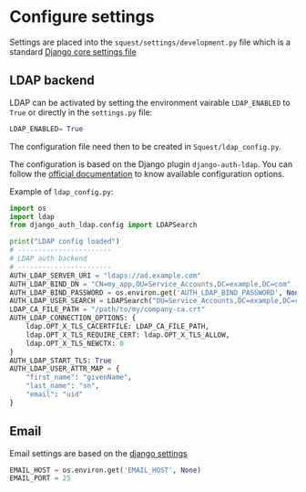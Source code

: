 # Configure settings

Settings are placed into the `squest/settings/development.py` file which is a standard [Django core settings file](https://docs.djangoproject.com/en/3.1/ref/settings/)

## LDAP backend

LDAP can be activated by setting the environment vairable `LDAP_ENABLED` to `True` or directly in the `settings.py` file:

```python
LDAP_ENABLED= True
```

The configuration file need then to be created in `Squest/ldap_config.py`.

The configuration is based on the Django plugin `django-auth-ldap`. 
You can follow the [official documentation](https://django-auth-ldap.readthedocs.io/en/latest/authentication.html#)
to know available configuration options. 

Example of `ldap_config.py`:

```python
import os
import ldap
from django_auth_ldap.config import LDAPSearch

print("LDAP config loaded")
# -----------------------
# LDAP auth backend
# -----------------------
AUTH_LDAP_SERVER_URI = "ldaps://ad.example.com"
AUTH_LDAP_BIND_DN = "CN=my_app,OU=Service_Accounts,DC=example,DC=com"
AUTH_LDAP_BIND_PASSWORD = os.environ.get('AUTH_LDAP_BIND_PASSWORD', None)
AUTH_LDAP_USER_SEARCH = LDAPSearch("OU=Service_Accounts,DC=example,DC=com", ldap.SCOPE_SUBTREE, "(uid=%(user)s)")
LDAP_CA_FILE_PATH = "/path/to/my/company-ca.crt"
AUTH_LDAP_CONNECTION_OPTIONS: {
    ldap.OPT_X_TLS_CACERTFILE: LDAP_CA_FILE_PATH,
    ldap.OPT_X_TLS_REQUIRE_CERT: ldap.OPT_X_TLS_ALLOW,
    ldap.OPT_X_TLS_NEWCTX: 0
}
AUTH_LDAP_START_TLS: True
AUTH_LDAP_USER_ATTR_MAP = {
    "first_name": "givenName",
    "last_name": "sn",
    "email": "uid"
}
```


## Email

Email settings are based on the [django settings](https://docs.djangoproject.com/en/3.1/ref/settings/#email-host)
```python
EMAIL_HOST = os.environ.get('EMAIL_HOST', None)
EMAIL_PORT = 25
```